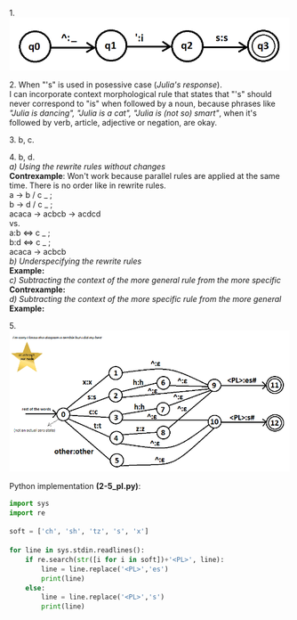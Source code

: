<p>1.<br>
<img src='s_to_is.png'></p>
<p>2. When "'s" is used in posessive case (<i>Julia's response</i>).<br>
I can incorporate context morphological rule that states that "'s" should never
correspond to "is" when followed by a noun, because phrases like <i>"Julia is dancing",
"Julia is a cat", "Julia is (not so) smart"</i>, when it's followed by verb, article, adjective or negation,
are okay.</p>
<p>3. b, c.</p>
<p>4. b, d.<br>
<i>a) Using the rewrite rules without changes</i><br>
<b>Contrexample</b>: Won't work because parallel rules are applied at the same time. There is no order like in rewrite rules.<br>
a → b / c _ ;<br>
b → d / c _ ;<br>
acaca → acbcb → acdcd<br>
vs.<br>
a:b <=> c _ ;<br>
b:d <=> c _ ;<br>
acaca → acbcb<br>
<i>b) Underspecifying the rewrite rules</i><br>
<b>Example:</b><br>
<i>c) Subtracting the context of the more general rule from the more specific</i><br>
<b>Contrexample:</b><br>
<i>d) Subtracting the context of the more specific rule from the more general</i><br>
<b>Example:</b></p>
<p>5.<br>
<img src='pluralization.png'></p>
Python implementation <b>(2-5_pl.py)</b>:

```python 
import sys
import re

soft = ['ch', 'sh', 'tz', 's', 'x']

for line in sys.stdin.readlines():
	if re.search(str([i for i in soft])+'<PL>', line):
		line = line.replace('<PL>','es')
		print(line)
	else:
		line = line.replace('<PL>','s')
		print(line)
```